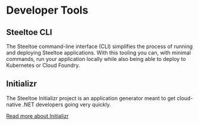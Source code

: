 # Developer Tools

## Steeltoe CLI

The Steeltoe command-line interface (CLI) simplifies the process of running and deploying Steeltoe applications. With this tooling you can, with minimal commands, run your application locally while also being able to deploy to Kubernetes or Cloud Foundry.

## Initializr

The Steeltoe Initializr project is an application generator meant to get cloud-native .NET developers going very quickly.

[Read more about Initializr](../../v4/initializr/index.md)
